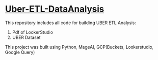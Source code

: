 # <u>Uber-ETL-DataAnalysis</u>
This repository includes all code for building UBER ETL Analysis:

1. Pdf of LookerStudio
2. UBER Dataset


This project was built using Python, MageAI, GCP(Buckets, Lookerstudio, Google Query)